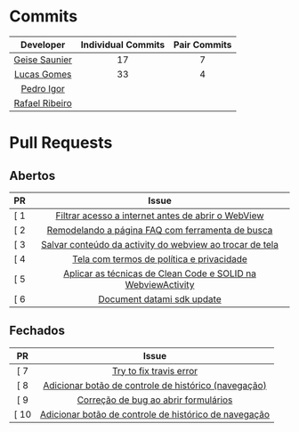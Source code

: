 # Commits

Developer | Individual Commits | Pair Commits |
:----:|:------:|:---------:|
[Geise Saunier](https://github.com/GeiseSaunier) | 17 | 7 |
[Lucas Gomes](https://github.com/LGomees) | 33 | 4 |
[Pedro Igor](https://github.com/pedroeagle) | | |
[Rafael Ribeiro](https://github.com/rafaelflarrn) | | | 

# Pull Requests
## Abertos
PR | Issue  |
:----:|:------:|
[ 1 | [Filtrar acesso a internet antes de abrir o WebView](https://github.com/Escola-em-Casa/android-escola-em-casa/pull/55) |
[ 2 | [Remodelando a página FAQ com ferramenta de busca](https://github.com/Escola-em-Casa/android-escola-em-casa/pull/56) |
[ 3 | [Salvar conteúdo da activity do webview ao trocar de tela](https://github.com/Escola-em-Casa/android-escola-em-casa/pull/62) |
[ 4 | [Tela com termos de política e privacidade](https://github.com/Escola-em-Casa/android-escola-em-casa/pull/64) |
[ 5 | [Aplicar as técnicas de Clean Code e SOLID na WebviewActivity](https://github.com/Escola-em-Casa/android-escola-em-casa/pull/69) |
[ 6 | [Document datami sdk update](https://github.com/Escola-em-Casa/android-escola-em-casa/pull/57) |

## Fechados
PR | Issue  |
:----:|:------:|
[ 7 | [Try to fix travis error](https://github.com/Escola-em-Casa/android-escola-em-casa/pull/54) |
[ 8 | [Adicionar botão de controle de histórico (navegação)](https://github.com/Escola-em-Casa/android-escola-em-casa/pull/58) |
[ 9 | [Correção de bug ao abrir formulários](https://github.com/Escola-em-Casa/android-escola-em-casa/pull/59) |
[ 10 | [Adicionar botão de controle de histórico de navegação](https://github.com/Escola-em-Casa/android-escola-em-casa/pull/60) |
